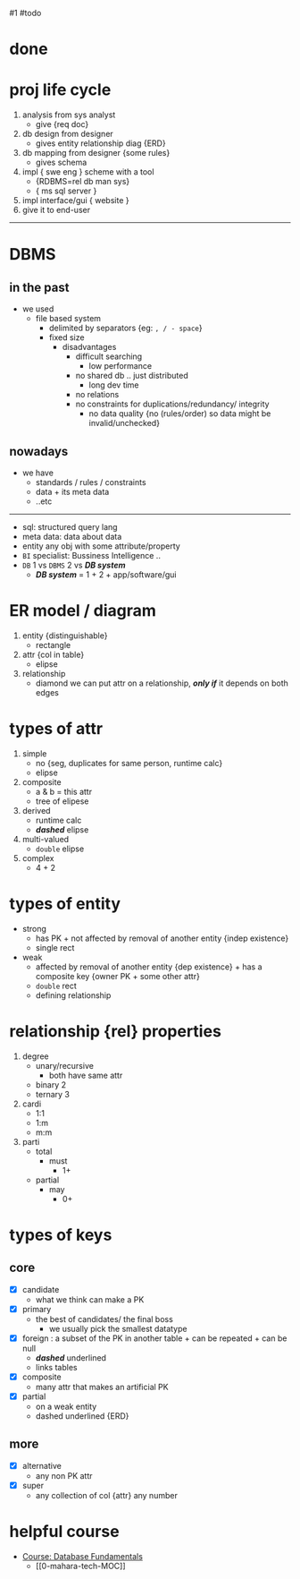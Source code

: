 #1
#todo
# done
# proj life cycle
1. analysis from sys analyst
	- give {req doc}
2. db design from designer
	- gives entity relationship diag {ERD}
3. db mapping from designer {some rules}
	- gives schema 
4. impl { swe eng } scheme with a tool
	- {RDBMS=rel db man sys}
	- { ms sql server }
5. impl interface/gui { website }
6. give it to end-user

--- 

# DBMS

## in the past
- we used 
	- file based system 
		- delimited by separators {eg: `, / - space`}
		- fixed size
			- disadvantages
				- difficult searching
					- low performance
				- no shared db .. just distributed
					- long dev time
				- no relations
				- no constraints for duplications/redundancy/ integrity
					- no data quality {no (rules/order) so data might be invalid/unchecked}

## nowadays
- we have
	- standards / rules / constraints
	- data + its meta data
	- ..etc

---

- sql: structured query lang
- meta data: data about data
- entity any obj with some attribute/property
- `BI` specialist: Bussiness Intelligence ..
- `DB` 1 vs `DBMS` 2 vs ***DB system***
	- ***DB system*** = 1 + 2 + app/software/gui

# ER model / diagram
1. entity {distinguishable}
	- rectangle
2. attr {col in table}
	- elipse
3. relationship
	- diamond
we can put attr on a relationship, ***only if*** it depends on both edges

# types of attr
1. simple
	- no {seg, duplicates for same person, runtime calc}
	- elipse
2. composite
	- a & b = this attr
	- tree of elipese
3. derived
	- runtime calc
	- ***dashed*** elipse
4. multi-valued
	- `double` elipse
5. complex
	- 4 + 2

# types of entity
- strong
	- has PK + not affected by removal of another entity {indep existence}
	- single rect
- weak
	- affected by removal of another entity {dep existence} + has a composite key {owner PK + some other attr}
	- `double` rect
	- defining relationship

# relationship {rel} properties
1. degree
    - unary/recursive
      - both have same attr
    - binary 2
    - ternary 3
2. cardi
	- 1:1
	- 1:m
	- m:m
3. parti
    - total
      - must
        - 1+
    - partial
      - may
        - 0+

# types of keys
## core
- [x] candidate
	- what we think can make a PK
- [x] primary
	- the best of candidates/ the final boss
		- we usually pick the smallest datatype
- [x] foreign : a subset of the PK in another table + can be repeated + can be null
	- ***dashed*** underlined
	- links tables
- [x] composite
	- many attr that makes an artificial PK
- [x] partial
  - on a weak entity 
  - dashed underlined {ERD}

## more
- [x] alternative
	- any non PK attr
- [x] super
	- any collection of col {attr} any number

# helpful course
- [Course: Database Fundamentals](https://maharatech.gov.eg/course/view.php?id=740)
	- [[0-mahara-tech-MOC]]
